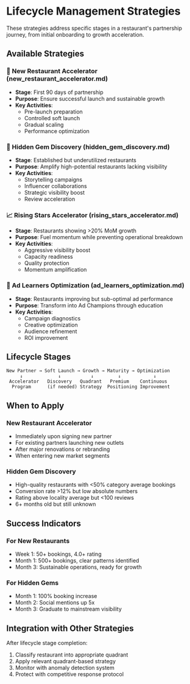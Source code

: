 # Lifecycle Management Strategies

These strategies address specific stages in a restaurant's partnership journey, from initial onboarding to growth acceleration.

## Available Strategies

### 🚀 New Restaurant Accelerator (new_restaurant_accelerator.md)
- **Stage**: First 90 days of partnership
- **Purpose**: Ensure successful launch and sustainable growth
- **Key Activities**: 
  - Pre-launch preparation
  - Controlled soft launch
  - Gradual scaling
  - Performance optimization

### 💎 Hidden Gem Discovery (hidden_gem_discovery.md)
- **Stage**: Established but underutilized restaurants
- **Purpose**: Amplify high-potential restaurants lacking visibility
- **Key Activities**:
  - Storytelling campaigns
  - Influencer collaborations
  - Strategic visibility boost
  - Review acceleration

### 📈 Rising Stars Accelerator (rising_stars_accelerator.md)
- **Stage**: Restaurants showing >20% MoM growth
- **Purpose**: Fuel momentum while preventing operational breakdown
- **Key Activities**:
  - Aggressive visibility boost
  - Capacity readiness
  - Quality protection
  - Momentum amplification

### 🎯 Ad Learners Optimization (ad_learners_optimization.md)
- **Stage**: Restaurants improving but sub-optimal ad performance
- **Purpose**: Transform into Ad Champions through education
- **Key Activities**:
  - Campaign diagnostics
  - Creative optimization
  - Audience refinement
  - ROI improvement

## Lifecycle Stages

```
New Partner → Soft Launch → Growth → Maturity → Optimization
     ↓             ↓           ↓         ↓            ↓
 Accelerator   Discovery   Quadrant   Premium    Continuous
  Program      (if needed) Strategy  Positioning Improvement
```

## When to Apply

### New Restaurant Accelerator
- Immediately upon signing new partner
- For existing partners launching new outlets
- After major renovations or rebranding
- When entering new market segments

### Hidden Gem Discovery
- High-quality restaurants with <50% category average bookings
- Conversion rate >12% but low absolute numbers
- Rating above locality average but <100 reviews
- 6+ months old but still unknown

## Success Indicators

### For New Restaurants
- Week 1: 50+ bookings, 4.0+ rating
- Month 1: 500+ bookings, clear patterns identified
- Month 3: Sustainable operations, ready for growth

### For Hidden Gems
- Month 1: 100% booking increase
- Month 2: Social mentions up 5x
- Month 3: Graduate to mainstream visibility

## Integration with Other Strategies

After lifecycle stage completion:
1. Classify restaurant into appropriate quadrant
2. Apply relevant quadrant-based strategy
3. Monitor with anomaly detection system
4. Protect with competitive response protocol